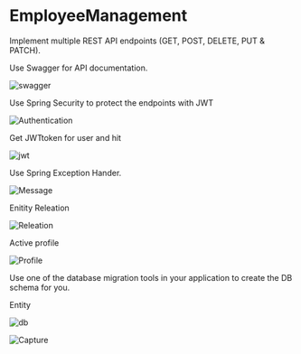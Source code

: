 # EmployeeManagement

 Implement multiple REST API endpoints (GET, POST, DELETE, PUT & PATCH).

Use Swagger for API documentation.

![swagger](https://user-images.githubusercontent.com/20247115/99931727-a3f67f00-2d7b-11eb-9acd-9ab4107f0e35.JPG)


 Use Spring Security to protect the endpoints with JWT
 
![Authentication](https://user-images.githubusercontent.com/20247115/99931882-3a2aa500-2d7c-11eb-9f79-0aad97196b9e.JPG)

Get JWTtoken for user and hit 

![jwt](https://user-images.githubusercontent.com/20247115/99931886-3c8cff00-2d7c-11eb-80b8-b80307ab0b3c.JPG)


Use Spring Exception Hander.

![Message](https://user-images.githubusercontent.com/20247115/99932077-f2f0e400-2d7c-11eb-96d4-05f3bafe391a.JPG)


Enitity Releation

![Releation](https://user-images.githubusercontent.com/20247115/99932359-c4273d80-2d7d-11eb-83cc-a2bb1b4d822c.JPG)


Active profile

![Profile](https://user-images.githubusercontent.com/20247115/99932432-0fd9e700-2d7e-11eb-85b6-75526761abff.JPG)


 Use one of the database migration tools in your application to create the DB schema for you.
 
 
 Entity
 
 
 ![db](https://user-images.githubusercontent.com/20247115/99952102-23e50f00-2da5-11eb-9548-892f6536db69.JPG)

 
 
 ![Capture](https://user-images.githubusercontent.com/20247115/99932162-48c58c00-2d7d-11eb-80d7-f7a7285e201b.JPG)
